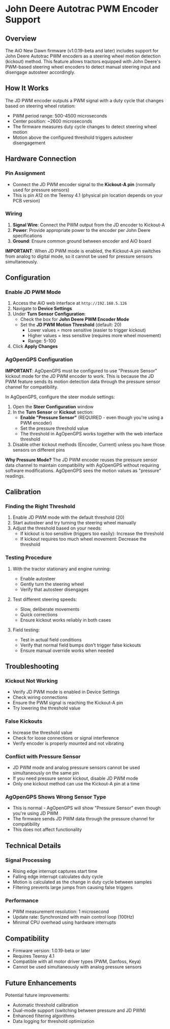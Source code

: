 # John Deere Autotrac PWM Encoder Support

## Overview

The AiO New Dawn firmware (v1.0.19-beta and later) includes support for John Deere Autotrac PWM encoders as a steering wheel motion detection (kickout) method. This feature allows tractors equipped with John Deere's PWM-based steering wheel encoders to detect manual steering input and disengage autosteer accordingly.

## How It Works

The JD PWM encoder outputs a PWM signal with a duty cycle that changes based on steering wheel rotation:
- PWM period range: 500-4500 microseconds
- Center position: ~2600 microseconds
- The firmware measures duty cycle changes to detect steering wheel motion
- Motion above the configured threshold triggers autosteer disengagement

## Hardware Connection

### Pin Assignment
- Connect the JD PWM encoder signal to the **Kickout-A pin** (normally used for pressure sensors)
- This is pin A12 on the Teensy 4.1 (physical pin location depends on your PCB version)

### Wiring
1. **Signal Wire**: Connect the PWM output from the JD encoder to Kickout-A
2. **Power**: Provide appropriate power to the encoder per John Deere specifications
3. **Ground**: Ensure common ground between encoder and AiO board

**IMPORTANT**: When JD PWM mode is enabled, the Kickout-A pin switches from analog to digital mode, so it cannot be used for pressure sensors simultaneously.

## Configuration

### Enable JD PWM Mode

1. Access the AiO web interface at `http://192.168.5.126`
2. Navigate to **Device Settings**
3. Under **Turn Sensor Configuration**:
   - Check the box for **John Deere PWM Encoder Mode**
   - Set the **JD PWM Motion Threshold** (default: 20)
     - Lower values = more sensitive (easier to trigger kickout)
     - Higher values = less sensitive (requires more wheel movement)
     - Range: 5-100
4. Click **Apply Changes**

### AgOpenGPS Configuration

**IMPORTANT**: AgOpenGPS must be configured to use "Pressure Sensor" kickout mode for the JD PWM encoder to work. This is because the JD PWM feature sends its motion detection data through the pressure sensor channel for compatibility.

In AgOpenGPS, configure the steer module settings:
1. Open the **Steer Configuration** window
2. In the **Turn Sensor** or **Kickout** section:
   - **Enable "Pressure Sensor"** (REQUIRED - even though you're using a PWM encoder)
   - Set the pressure threshold value
   - The threshold in AgOpenGPS works together with the web interface threshold
3. Disable other kickout methods (Encoder, Current) unless you have those sensors on different pins

**Why Pressure Mode?** The JD PWM encoder reuses the pressure sensor data channel to maintain compatibility with AgOpenGPS without requiring software modifications. AgOpenGPS sees the motion values as "pressure" readings.

## Calibration

### Finding the Right Threshold

1. Enable JD PWM mode with the default threshold (20)
2. Start autosteer and try turning the steering wheel manually
3. Adjust the threshold based on your needs:
   - If kickout is too sensitive (triggers too easily): Increase the threshold
   - If kickout requires too much wheel movement: Decrease the threshold

### Testing Procedure

1. With the tractor stationary and engine running:
   - Enable autosteer
   - Gently turn the steering wheel
   - Verify that autosteer disengages
   
2. Test different steering speeds:
   - Slow, deliberate movements
   - Quick corrections
   - Ensure kickout works reliably in both cases

3. Field testing:
   - Test in actual field conditions
   - Verify that normal field bumps don't trigger false kickouts
   - Ensure manual override works when needed

## Troubleshooting

### Kickout Not Working
- Verify JD PWM mode is enabled in Device Settings
- Check wiring connections
- Ensure the PWM signal is reaching the Kickout-A pin
- Try lowering the threshold value

### False Kickouts
- Increase the threshold value
- Check for loose connections or signal interference
- Verify encoder is properly mounted and not vibrating

### Conflict with Pressure Sensor
- JD PWM mode and analog pressure sensors cannot be used simultaneously on the same pin
- If you need pressure sensor kickout, disable JD PWM mode
- Only one kickout method can use the Kickout-A pin at a time

### AgOpenGPS Shows Wrong Sensor Type
- This is normal - AgOpenGPS will show "Pressure Sensor" even though you're using JD PWM
- The firmware sends JD PWM data through the pressure channel for compatibility
- This does not affect functionality

## Technical Details

### Signal Processing
- Rising edge interrupt captures start time
- Falling edge interrupt calculates duty cycle
- Motion is calculated as the change in duty cycle between samples
- Filtering prevents large jumps from causing false triggers

### Performance
- PWM measurement resolution: 1 microsecond
- Update rate: Synchronized with main control loop (100Hz)
- Minimal CPU overhead using hardware interrupts

## Compatibility

- Firmware version: 1.0.19-beta or later
- Requires Teensy 4.1
- Compatible with all motor driver types (PWM, Danfoss, Keya)
- Cannot be used simultaneously with analog pressure sensors

## Future Enhancements

Potential future improvements:
- Automatic threshold calibration
- Dual-mode support (switching between pressure and JD PWM)
- Enhanced filtering algorithms
- Data logging for threshold optimization